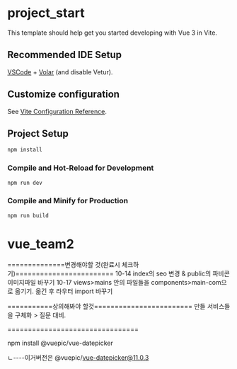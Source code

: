 # project_start

This template should help get you started developing with Vue 3 in Vite.

## Recommended IDE Setup

[VSCode](https://code.visualstudio.com/) + [Volar](https://marketplace.visualstudio.com/items?itemName=Vue.volar) (and disable Vetur).

## Customize configuration

See [Vite Configuration Reference](https://vite.dev/config/).

## Project Setup

```sh
npm install
```

### Compile and Hot-Reload for Development

```sh
npm run dev
```

### Compile and Minify for Production

```sh
npm run build
```
# vue_team2


==============변경해야할 것(완료시 체크하기)========================
10-14 index의 seo 변경 & public의 파비콘 이미지파일 바꾸기
10-17 views>mains 안의 파일들을 components>main-com으로 옮기기. 옮긴 후 라우터 import 바꾸기


===========상의해봐야 할것========================
만들 서비스들을 구체화 > 질문 대비.

================================

npm install @vuepic/vue-datepicker

ㄴ----이거버전은 @vuepic/vue-datepicker@11.0.3